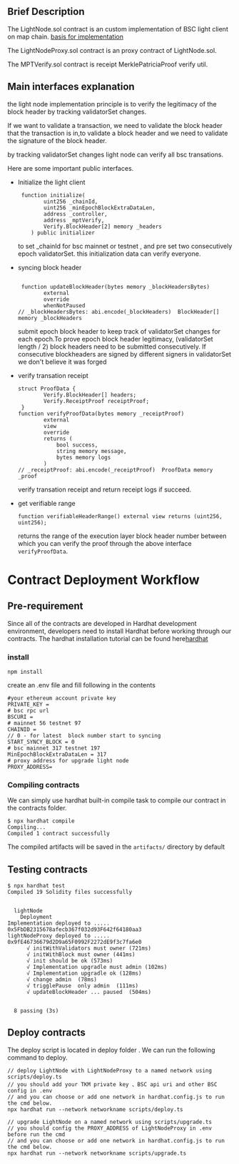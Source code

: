 ## Brief Description

The LightNode.sol contract is an custom implementation of BSC light client on map chain. [basis for implementation](https://docs.bnbchain.org/docs/learn/consensus)

The LightNodeProxy.sol contract is an proxy contract of LightNode.sol.

The MPTVerify.sol contract is receipt MerklePatriciaProof verify util.

## Main interfaces explanation

the light node implementation principle is to verify the legitimacy of the block header by tracking validatorSet changes.

If we want to validate a transaction, we need to validate the block header that the transaction is in,to validate a block header and we need to validate the signature of the block header.

by tracking validatorSet changes light node can verify all bsc transations.

Here are some important public interfaces.

* Initialize the light client

  ```solidity
   function initialize(
          uint256 _chainId,
          uint256 _minEpochBlockExtraDataLen,
          address _controller,
          address _mptVerify,
          Verify.BlockHeader[2] memory _headers
      ) public initializer 
  ```

  to  set _chainId for bsc mainnet or testnet ,  and  pre set two consecutively epoch validatorSet. this initialization  data can verify everyone.
* syncing block header

  ```solidity

   function updateBlockHeader(bytes memory _blockHeadersBytes)
          external
          override
          whenNotPaused
  // _blockHeadersBytes: abi.encode(_blockHeaders)  BlockHeader[] memory _blockHeaders

  ```

  submit epoch block header to keep track of validatorSet changes for each epoch.To prove epoch block header legitimacy, (validatorSet length / 2)  block headers need to be submitted consecutively.  If consecutive blockheaders are signed by different signers in validatorSet we don't believe it was forged
* verify transation receipt

  ```solidity
  struct ProofData {
          Verify.BlockHeader[] headers;
          Verify.ReceiptProof receiptProof;
   }
  function verifyProofData(bytes memory _receiptProof)
          external
          view
          override
          returns (
              bool success,
              string memory message,
              bytes memory logs
          )
  // _receiptProof: abi.encode(_receiptProof)  ProofData memory _proof
  ```

  verify transation receipt and return receipt logs if succeed.
* get verifiable range

  ```solidity
  function verifiableHeaderRange() external view returns (uint256, uint256);

  ```

  returns the range of the execution layer block header number between which
  you can verify the proof through the above interface `verifyProofData`.

# Contract Deployment Workflow

## Pre-requirement

Since all of the contracts are developed in Hardhat development environment, developers need to install Hardhat before working through our contracts. The hardhat installation tutorial can be found here[hardhat](https://hardhat.org/hardhat-runner/docs/getting-started#installation)

### install

```
npm install
```

create an .env file and fill following in the contents

```
#your ethereum account private key
PRIVATE_KEY = 
# bsc rpc url
BSCURI = 
# mainnet 56 testnet 97
CHAINID = 
// 0 - for latest  block number start to syncing
START_SYNCY_BLOCK = 0
# bsc mainnet 317 testnet 197
MinEpochBlockExtraDataLen = 317
# proxy address for upgrade light node 
PROXY_ADDRESS=
```

### Compiling contracts

We can simply use hardhat built-in compile task to compile our contract in the contracts folder.

```
$ npx hardhat compile
Compiling...
Compiled 1 contract successfully
```

The compiled artifacts will be saved in the `artifacts/` directory by default

## Testing contracts

```
$ npx hardhat test
Compiled 19 Solidity files successfully


  lightNode
    Deployment
Implementation deployed to ..... 0x5FbDB2315678afecb367f032d93F642f64180aa3
lightNodeProxy deployed to ..... 0x9fE46736679d2D9a65F0992F2272dE9f3c7fa6e0
      √ initWithValidators must owner (721ms)
      √ initWithBlock must owner (441ms)
      √ init should be ok (573ms)
      √ Implementation upgradle must admin (102ms)
      √ Implementation upgradle ok (128ms)
      √ change admin  (78ms)
      √ trigglePause  only admin  (111ms)
      √ updateBlockHeader ... paused  (504ms)


  8 passing (3s)

```

## Deploy contracts

The deploy script is located in deploy folder . We can run the following command to deploy.

```
// deploy LightNode with LightNodeProxy to a named network using scripts/deploy.ts
// you should add your TKM private key 、BSC api uri and other BSC config in .env 
// and you can choose or add one network in hardhat.config.js to run the cmd below.
npx hardhat run --network networkname scripts/deploy.ts

// upgrade LightNode on a named network using scripts/upgrade.ts
// you should config the PROXY_ADDRESS of LightNodeProxy in .env before run the cmd
// and you can choose or add one network in hardhat.config.js to run the cmd below.
npx hardhat run --network networkname scripts/upgrade.ts
```

